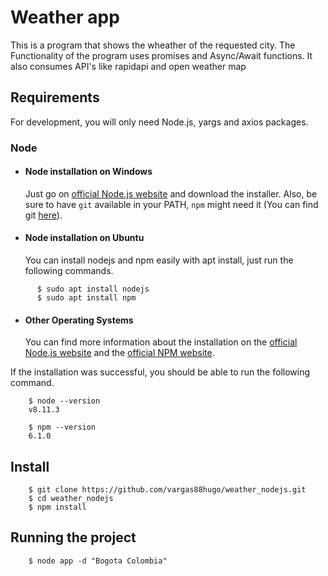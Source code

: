# Weather app

This is a program that shows the wheather of the requested city. The Functionality of the program uses promises and Async/Await functions. It also consumes API's like rapidapi and open weather map

## Requirements

For development, you will only need Node.js, yargs and axios packages.

### Node
- #### Node installation on Windows

  Just go on [official Node.js website](https://nodejs.org/) and download the installer.
Also, be sure to have `git` available in your PATH, `npm` might need it (You can find git [here](https://git-scm.com/)).

- #### Node installation on Ubuntu

  You can install nodejs and npm easily with apt install, just run the following commands.
```
      $ sudo apt install nodejs
      $ sudo apt install npm
```

- #### Other Operating Systems
  You can find more information about the installation on the [official Node.js website](https://nodejs.org/) and the [official NPM website](https://npmjs.org/).

If the installation was successful, you should be able to run the following command.
```
    $ node --version
    v8.11.3

    $ npm --version
    6.1.0
```

## Install

```
    $ git clone https://github.com/vargas88hugo/weather_nodejs.git
    $ cd weather_nodejs
    $ npm install
```

## Running the project

```
    $ node app -d "Bogota Colombia"
```
